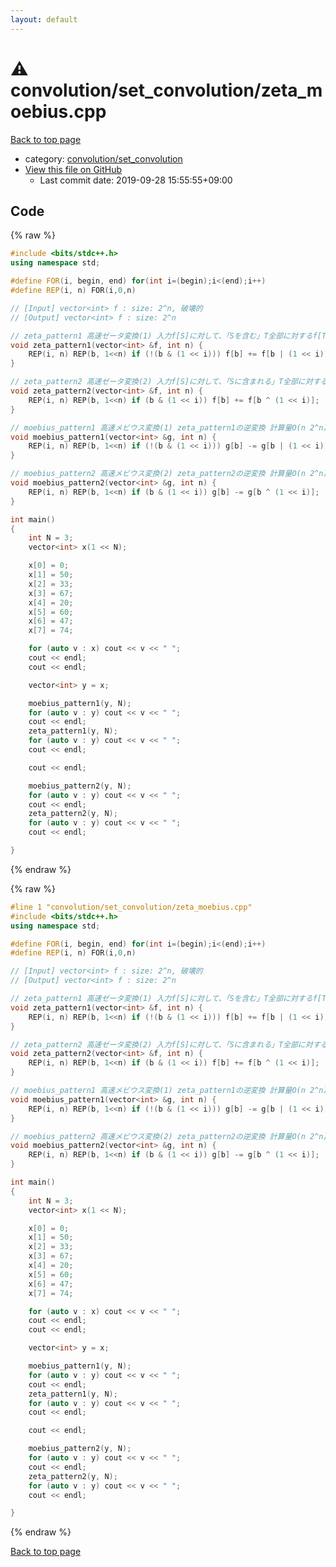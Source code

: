 ```yaml
---
layout: default
---
```


<!-- mathjax config similar to math.stackexchange -->
<script type="text/javascript" async
  src="https://cdnjs.cloudflare.com/ajax/libs/mathjax/2.7.5/MathJax.js?config=TeX-MML-AM_CHTML">
</script>
<script type="text/x-mathjax-config">
  MathJax.Hub.Config({
    TeX: { equationNumbers: { autoNumber: "AMS" }},
    tex2jax: {
      inlineMath: [ ['$','$'] ],
      processEscapes: true
    },
    "HTML-CSS": { matchFontHeight: false },
    displayAlign: "left",
    displayIndent: "2em"
  });
</script>

<script type="text/javascript" src="https://cdnjs.cloudflare.com/ajax/libs/jquery/3.4.1/jquery.min.js"></script>
<script src="https://cdn.jsdelivr.net/npm/jquery-balloon-js@1.1.2/jquery.balloon.min.js" integrity="sha256-ZEYs9VrgAeNuPvs15E39OsyOJaIkXEEt10fzxJ20+2I=" crossorigin="anonymous"></script>
<script type="text/javascript" src="../../../assets/js/copy-button.js"></script>
<link rel="stylesheet" href="../../../assets/css/copy-button.css" />


# :warning: convolution/set_convolution/zeta_moebius.cpp

<a href="../../../index.html">Back to top page</a>

* category: <a href="../../../index.html#fdfbcfdf78ce9afce8338cf04c6824f1">convolution/set_convolution</a>
* <a href="{{ site.github.repository_url }}/blob/master/convolution/set_convolution/zeta_moebius.cpp">View this file on GitHub</a>
    - Last commit date: 2019-09-28 15:55:55+09:00




## Code

<a id="unbundled"></a>
{% raw %}
```cpp
#include <bits/stdc++.h>
using namespace std;

#define FOR(i, begin, end) for(int i=(begin);i<(end);i++)
#define REP(i, n) FOR(i,0,n)

// [Input] vector<int> f : size: 2^n, 破壊的
// [Output] vector<int> f : size: 2^n

// zeta_pattern1 高速ゼータ変換(1) 入力f[S]に対して、「Sを含む」T全部に対するf[T]の和が出てくる 計算量O(n 2^n)
void zeta_pattern1(vector<int> &f, int n) {
    REP(i, n) REP(b, 1<<n) if (!(b & (1 << i))) f[b] += f[b | (1 << i)];
}

// zeta_pattern2 高速ゼータ変換(2) 入力f[S]に対して、「Sに含まれる」T全部に対するf[T]の和が出てくる 計算量O(n 2^n)
void zeta_pattern2(vector<int> &f, int n) {
    REP(i, n) REP(b, 1<<n) if (b & (1 << i)) f[b] += f[b ^ (1 << i)];
}

// moebius_pattern1 高速メビウス変換(1) zeta_pattern1の逆変換 計算量O(n 2^n)
void moebius_pattern1(vector<int> &g, int n) {
    REP(i, n) REP(b, 1<<n) if (!(b & (1 << i))) g[b] -= g[b | (1 << i)];
}

// moebius_pattern2 高速メビウス変換(2) zeta_pattern2の逆変換 計算量O(n 2^n)
void moebius_pattern2(vector<int> &g, int n) {
    REP(i, n) REP(b, 1<<n) if (b & (1 << i)) g[b] -= g[b ^ (1 << i)];
}

int main()
{
    int N = 3;
    vector<int> x(1 << N);

    x[0] = 0;
    x[1] = 50;
    x[2] = 33;
    x[3] = 67;
    x[4] = 20;
    x[5] = 60;
    x[6] = 47;
    x[7] = 74;

    for (auto v : x) cout << v << " ";
    cout << endl;
    cout << endl;

    vector<int> y = x;

    moebius_pattern1(y, N);
    for (auto v : y) cout << v << " ";
    cout << endl;
    zeta_pattern1(y, N);
    for (auto v : y) cout << v << " ";
    cout << endl;

    cout << endl;

    moebius_pattern2(y, N);
    for (auto v : y) cout << v << " ";
    cout << endl;
    zeta_pattern2(y, N);
    for (auto v : y) cout << v << " ";
    cout << endl;

}

```
{% endraw %}

<a id="bundled"></a>
{% raw %}
```cpp
#line 1 "convolution/set_convolution/zeta_moebius.cpp"
#include <bits/stdc++.h>
using namespace std;

#define FOR(i, begin, end) for(int i=(begin);i<(end);i++)
#define REP(i, n) FOR(i,0,n)

// [Input] vector<int> f : size: 2^n, 破壊的
// [Output] vector<int> f : size: 2^n

// zeta_pattern1 高速ゼータ変換(1) 入力f[S]に対して、「Sを含む」T全部に対するf[T]の和が出てくる 計算量O(n 2^n)
void zeta_pattern1(vector<int> &f, int n) {
    REP(i, n) REP(b, 1<<n) if (!(b & (1 << i))) f[b] += f[b | (1 << i)];
}

// zeta_pattern2 高速ゼータ変換(2) 入力f[S]に対して、「Sに含まれる」T全部に対するf[T]の和が出てくる 計算量O(n 2^n)
void zeta_pattern2(vector<int> &f, int n) {
    REP(i, n) REP(b, 1<<n) if (b & (1 << i)) f[b] += f[b ^ (1 << i)];
}

// moebius_pattern1 高速メビウス変換(1) zeta_pattern1の逆変換 計算量O(n 2^n)
void moebius_pattern1(vector<int> &g, int n) {
    REP(i, n) REP(b, 1<<n) if (!(b & (1 << i))) g[b] -= g[b | (1 << i)];
}

// moebius_pattern2 高速メビウス変換(2) zeta_pattern2の逆変換 計算量O(n 2^n)
void moebius_pattern2(vector<int> &g, int n) {
    REP(i, n) REP(b, 1<<n) if (b & (1 << i)) g[b] -= g[b ^ (1 << i)];
}

int main()
{
    int N = 3;
    vector<int> x(1 << N);

    x[0] = 0;
    x[1] = 50;
    x[2] = 33;
    x[3] = 67;
    x[4] = 20;
    x[5] = 60;
    x[6] = 47;
    x[7] = 74;

    for (auto v : x) cout << v << " ";
    cout << endl;
    cout << endl;

    vector<int> y = x;

    moebius_pattern1(y, N);
    for (auto v : y) cout << v << " ";
    cout << endl;
    zeta_pattern1(y, N);
    for (auto v : y) cout << v << " ";
    cout << endl;

    cout << endl;

    moebius_pattern2(y, N);
    for (auto v : y) cout << v << " ";
    cout << endl;
    zeta_pattern2(y, N);
    for (auto v : y) cout << v << " ";
    cout << endl;

}

```
{% endraw %}

<a href="../../../index.html">Back to top page</a>

